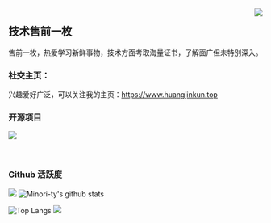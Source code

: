 <img align="right" src="https://count.getloli.com/get/@:zzkunsama?theme=rule34">

## 技术售前一枚

售前一枚，热爱学习新鲜事物，技术方面考取海量证书，了解面广但未特别深入。

### **社交主页：**

兴趣爱好广泛，可以关注我的主页：https://www.huangjinkun.top

### 开源项目

[![](https://github-readme-stats.vercel.app/api/pin/?username=zzkunsama&repo=zzkunsama)](https://github.com/zzkunsama/zzkunsama)
<br><br><br>

### Github 活跃度

[![](https://activity-graph.herokuapp.com/graph?username=zzkunsama&theme=dracula)](https://github.com/ashutosh00710/github-readme-activity-graph)
![Minori-ty's github stats](https://github-readme-stats.vercel.app/api?username=zzkunsama&show_icons=true&theme=vue)

![Top Langs](https://github-readme-stats.vercel.app/api/top-langs/?username=zzkunsama&langs_count=6)
![](https://github-readme-stats.vercel.app/api/top-langs/?username=zzkunsama&layout=compact&langs_count=6)
